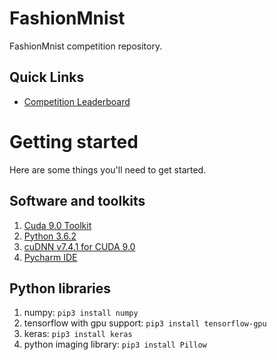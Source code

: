 # FashionMnist
FashionMnist competition repository. 

## Quick Links
- [Competition Leaderboard](https://www.kaggle.com/c/uwb-css-485-fall-2018/leaderboard)

# Getting started
Here are some things you'll need to get started.

## Software and toolkits
1. [Cuda 9.0 Toolkit](https://developer.nvidia.com/cuda-90-download-archive?target_os=Windows&target_arch=x86_64)
2. [Python 3.6.2](https://www.python.org/downloads/release/python-362/)
3. [cuDNN v7.4.1 for CUDA 9.0](https://developer.nvidia.com/rdp/cudnn-download)
4. [Pycharm IDE](https://developer.nvidia.com/rdp/cudnn-download)

## Python libraries
1. numpy: `pip3 install numpy`
2. tensorflow with gpu support: `pip3 install tensorflow-gpu`
3. keras: `pip3 install keras`
4. python imaging library: `pip3 install Pillow`